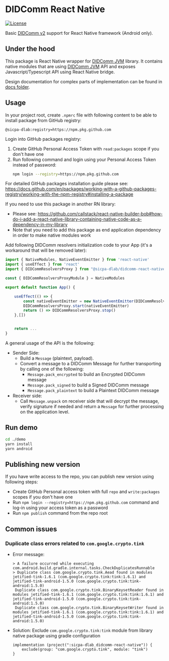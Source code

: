 # DIDComm React Native

[![License](https://img.shields.io/badge/License-Apache%202.0-blue.svg)](https://opensource.org/licenses/Apache-2.0)

Basic [DIDComm v2](https://identity.foundation/didcomm-messaging/spec) support for React Native framework (Android only).

## Under the hood

This package is React Native wrapper for [DIDComm JVM](https://github.com/sicpa-dlab/didcomm-jvm) library.
It contains native modules that are using [DIDComm JVM](https://github.com/sicpa-dlab/didcomm-jvm) API and exposes Javascript/Typescript API using React Native bridge.

Design documentation for complex parts of implementation can be found in [docs folder](./docs).

## Usage

In your project root, create `.npmrc` file with following content to be able to install package from GitHub registry:

```
@sicpa-dlab:registry=https://npm.pkg.github.com
```

Login into GitHub packages registry:

1. Create GitHub Personal Access Token with `read:packages` scope if you don't have one
2. Run following command and login using your Personal Access Token instead of password:
   ```sh
   npm login --registry=https://npm.pkg.github.com
   ```

For detailed GitHub packages installation guide please see: https://docs.github.com/en/packages/working-with-a-github-packages-registry/working-with-the-npm-registry#installing-a-package

If you need to use this package in another RN library:

- Please see: https://github.com/callstack/react-native-builder-bob#how-do-i-add-a-react-native-library-containing-native-code-as-a-dependency-in-my-library
- Note that you need to add this package as end application dependency in order to make native modules work

Add following DIDComm resolvers initialization code to your App (it's a workaround that will be removed later):

```typescript
import { NativeModules, NativeEventEmitter } from 'react-native'
import { useEffect } from 'react'
import { DIDCommResolversProxy } from "@sicpa-dlab/didcomm-react-native"

const { DIDCommResolversProxyModule } = NativeModules

export default function App() {

    useEffect(() => {
        const nativeEventEmitter = new NativeEventEmitter(DIDCommResolversProxyModule)
        DIDCommResolversProxy.start(nativeEventEmitter)
        return () => DIDCommResolversProxy.stop()
    },[])


    return ...
}
```

A general usage of the API is the following:

- Sender Side:
  - Build a `Message` (plaintext, payload).
  - Convert a message to a DIDComm Message for further transporting by calling one of the following:
    - `Message.pack_encrypted` to build an Encrypted DIDComm message
    - `Message.pack_signed` to build a Signed DIDComm message
    - `Message.pack_plaintext` to build a Plaintext DIDComm message
- Receiver side:
  - Call `Message.unpack` on receiver side that will decrypt the message, verify signature if needed
    and return a `Message` for further processing on the application level.

## Run demo

```sh
cd ./demo
yarn install
yarn android
```

## Publishing new version

If you have write access to the repo, you can publish new version using following steps:

- Create GitHub Personal access token with full `repo` and `write:packages` scopes if you don't have one
- Run `npm login --registry=https://npm.pkg.github.com` command and log-in using your access token as a password
- Run `npm publish` command from the repo root

## Common issues

### Duplicate class errors related to `com.google.crypto.tink`

- Error message:

  ```
  > A failure occurred while executing com.android.build.gradle.internal.tasks.CheckDuplicatesRunnable
  > Duplicate class com.google.crypto.tink.Aead found in modules jetified-tink-1.6.1 (com.google.crypto.tink:tink:1.6.1) and jetified-tink-android-1.5.0 (com.google.crypto.tink:tink-android:1.5.0)
   Duplicate class com.google.crypto.tink.BinaryKeysetReader found in modules jetified-tink-1.6.1 (com.google.crypto.tink:tink:1.6.1) and jetified-tink-android-1.5.0 (com.google.crypto.tink:tink-android:1.5.0)
   Duplicate class com.google.crypto.tink.BinaryKeysetWriter found in modules jetified-tink-1.6.1 (com.google.crypto.tink:tink:1.6.1) and jetified-tink-android-1.5.0 (com.google.crypto.tink:tink-android:1.5.0)
  ```

- Solution: Exclude `com.google.crypto.tink:tink` module from library native package using gradle configuration
  ```
  implementation (project(":sicpa-dlab_didcomm-react-native")) {
      exclude(group: "com.google.crypto.tink", module: "tink")
  }
  ```
